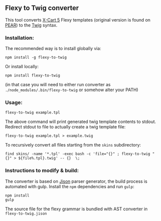 ## Flexy to Twig converter

This tool converts [X-Cart 5](http://www.x-cart.com/) Flexy templates (original version is found on [PEAR](https://pear.php.net/manual/en/package.html.html-template-flexy.intro.php)) to the [Twig](http://twig.sensiolabs.org/) syntax.

### Installation:

The recommended way is to install globally via:

```
npm install -g flexy-to-twig
```

Or install locally:

```
npm install flexy-to-twig
```

(in that case you will need to either run converter as `./node_modules/.bin/flexy-to-twig` or somehow alter your PATH)

### Usage:

```
flexy-to-twig example.tpl
```

The above command will print generated twig template contents to stdout. Redirect stdout to file to actually create a twig template file:

```
flexy-to-twig example.tpl > example.twig
```

To recursively convert all files starting from the `skins` subdirectory:
 
```
find skins/ -name '*.tpl' -exec bash -c 'file="{}" ; flexy-to-twig "{}" > ${file%.tpl}.twig' -- {}  \;
```

### Instructions to modify & build:

The converter is based on [Jison](http://zaach.github.io/jison/) parser generator, the build process is automated with gulp. Install the `npm` dependencies and run `gulp`:

```
npm install
gulp
```

The source file for the flexy grammar is bundled with AST converter in `flexy-to-twig.jison`

